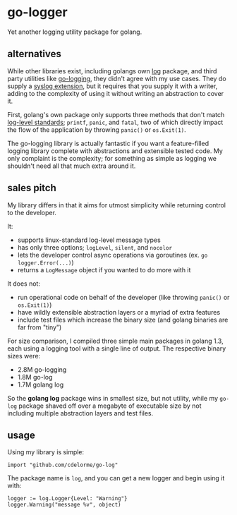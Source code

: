 
# go-logger

Yet another logging utility package for golang.


## alternatives

While other libraries exist, including golangs own [log](http://golang.org/pkg/log/) package, and third party utilities like [go-logging](https://github.com/op/go-logging), they didn't agree with my use cases.  They do supply a [syslog extension](http://golang.org/pkg/log/syslog/), but it requires that you supply it with a writer, adding to the complexity of using it without writing an abstraction to cover it.

First, golang's own package only supports three methods that don't match [log-level standards](http://en.wikipedia.org/wiki/Syslog#Internet_standards); `printf`, `panic`, and `fatal`, two of which directly impact the flow of the application by throwing `panic()` or `os.Exit(1)`.

The go-logging library is actually fantastic if you want a feature-filled logging library complete with abstractions and extensible tested code.  My only complaint is the complexity; for something as simple as logging we shouldn't need all that much extra around it.


## sales pitch

My library differs in that it aims for utmost simplicity while returning control to the developer.

It:

- supports linux-standard log-level message types
- has only three options; `logLevel`, `silent`, and `nocolor`
- lets the developer control async operations via goroutines (ex. `go logger.Error(...)`)
- returns a `LogMessage` object if you wanted to do more with it

It does not:

- run operational code on behalf of the developer (like throwing `panic()` or `os.Exit(1)`)
- have wildly extensible abstraction layers or a myriad of extra features
- include test files which increase the binary size (and golang binaries are far from "tiny")

For size comparison, I compiled three simple main packages in golang 1.3, each using a logging tool with a single line of output.  The respective binary sizes were:

- 2.8M go-logging
- 1.8M go-log
- 1.7M golang log

So the **golang log** package wins in smallest size, but not utility, while my `go-log` package shaved off over a megabyte of executable size by not including multiple abstraction layers and test files.


## usage

Using my library is simple:

    import "github.com/cdelorme/go-log"

The package name is `log`, and you can get a new logger and begin using it with:

    logger := log.Logger{Level: "Warning"}
    logger.Warning("message %v", object)
